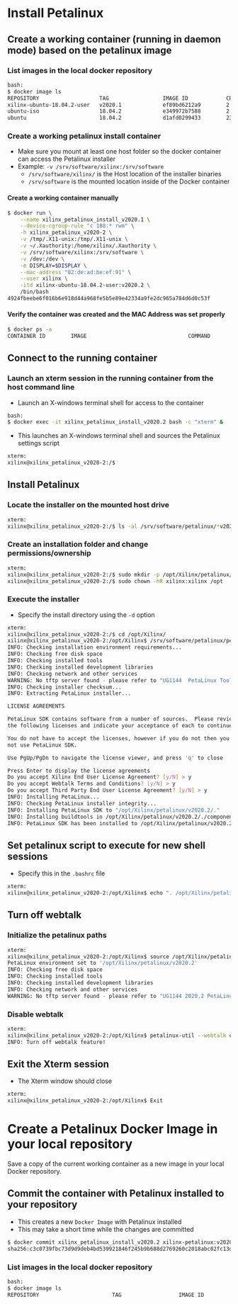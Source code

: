 [//]: # (Readme.petalinux-install.md - Install Petalinux on a Base Ubuntu User Image for v2020.2 Xilinx Tools)

# Install Petalinux

## Create a working container (running in daemon mode) based on the petalinux image

### List images in the local docker repository
```bash
bash:
$ docker image ls
REPOSITORY                   TAG                 IMAGE ID            CREATED             SIZE
xilinx-ubuntu-18.04.2-user   v2020.1             ef89bd6212a9        2 days ago          2.26GB
ubuntu-iso                   18.04.2             e349972b7588        2 days ago          243MB
ubuntu                       18.04.2             d1afd0299433        23 hours ago        88.3MB
```

### Create a working petalinux install container
- Make sure you mount at least one host folder so the docker container can access the Petalinux installer
- Example: `-v /srv/software/xilinx:/srv/software`
	- `/srv/software/xilinx/` is the Host location of the installer binaries
	- `/srv/software` is the mounted location inside of the Docker container

#### Create a working container manually

```bash
$ docker run \
	--name xilinx_petalinux_install_v2020.1 \
	--device-cgroup-rule "c 188:* rwm" \
	-h xilinx_petalinux_v2020-2 \
	-v /tmp/.X11-unix:/tmp/.X11-unix \
	-v ~/.Xauthority:/home/xilinx/.Xauthority \
	-v /srv/software/xilinx:/srv/software \
	-v /dev:/dev \
	-e DISPLAY=$DISPLAY \
	--mac-address "02:de:ad:be:ef:91" \
	--user xilinx \
	-itd xilinx-ubuntu-18.04.2-user:v2020.2 \
	/bin/bash
4924fbeebe6f016b6e918d44a968fe5b5e89e42334a9fe2dc965a784d6d0c53f
```

#### Verify the container was created and the MAC Address was set properly

```bash
$ docker ps -a
CONTAINER ID        IMAGE                                COMMAND             CREATED             STATUS              PORTS               NAMES

```

## Connect to the running container

### Launch an xterm session in the running container from the host command line
- Launch an X-windows terminal shell for access to the container
```bash
bash:
$ docker exec -it xilinx_petalinux_install_v2020.2 bash -c "xterm" &
```
- This launches an X-windows terminal shell and sources the Petalinux settings script
```bash
xterm:
xilinx@xilinx_petalinux_v2020-2:/$
```

## Install Petalinux

### Locate the installer on the mounted host drive
```bash
xterm:
xilinx@xilinx_petalinux_v2020-2:/$ ls -al /srv/software/petalinux/*v2020.2*

```

### Create an installation folder and change permissions/ownership

```bash
xterm:
xilinx@xilinx_petalinux_v2020-2:/$ sudo mkdir -p /opt/Xilinx/petalinux/v2020.2
xilinx@xilinx_petalinux_v2020-2:/$ sudo chown -hR xilinx:xilinx /opt
```

### Execute the installer
- Specify the install directory using the `-d` option

```bash
xterm:
xilinx@xilinx_petalinux_v2020-2:/$ cd /opt/Xilinx/
xilinx@xilinx_petalinux_v2020-2:/opt/Xilinx$ /srv/software/petalinux/petalinux-v2020.2-final-installer.run --dir petalinux/v2020.1 --log petalinux_install.log
INFO: Checking installation environment requirements...
INFO: Checking free disk space
INFO: Checking installed tools
INFO: Checking installed development libraries
INFO: Checking network and other services
WARNING: No tftp server found - please refer to "UG1144  PetaLinux Tools Documentation Reference Guide" for its impact and solution
INFO: Checking installer checksum...
INFO: Extracting PetaLinux installer...

LICENSE AGREEMENTS

PetaLinux SDK contains software from a number of sources.  Please review
the following licenses and indicate your acceptance of each to continue.

You do not have to accept the licenses, however if you do not then you may 
not use PetaLinux SDK.

Use PgUp/PgDn to navigate the license viewer, and press 'q' to close

Press Enter to display the license agreements
Do you accept Xilinx End User License Agreement? [y/N] > y
Do you accept Webtalk Terms and Conditions? [y/N] > y
Do you accept Third Party End User License Agreement? [y/N] > y
INFO: Installing PetaLinux...
INFO: Checking PetaLinux installer integrity...
INFO: Installing PetaLinux SDK to "/opt/Xilinx/petalinux/v2020.2/."
INFO: Installing buildtools in /opt/Xilinx/petalinux/v2020.2/./components/yocto/buildtools
INFO: PetaLinux SDK has been installed to /opt/Xilinx/petalinux/v2020.2/.
```

## Set petalinux script to execute for new shell sessions
- Specify this in the `.bashrc` file

```bash
xterm:
xilinx@xilinx_petalinux_v2020-2:/opt/Xilinx$ echo ". /opt/Xilinx/petalinux/v2020.2/settings.sh" > ~/.bashrc
```

## Turn off webtalk

### Initialize the petalinux paths
```bash
xterm:
xilinx@xilinx_petalinux_v2020-2:/opt/Xilinx$ source /opt/Xilinx/petalinux/v2020.2/settings.sh
PetaLinux environment set to '/opt/Xilinx/petalinux/v2020.2'
INFO: Checking free disk space
INFO: Checking installed tools
INFO: Checking installed development libraries
INFO: Checking network and other services
WARNING: No tftp server found - please refer to "UG1144 2020.2 PetaLinux Tools Documentation Reference Guide" for its impact and solution
```

### Disable webtalk
```bash
xterm:
xilinx@xilinx_petalinux_v2020-2:/opt/Xilinx$ petalinux-util --webtalk off
INFO: Turn off webtalk feature!
```

## Exit the Xterm session
- The Xterm window should close

```bash
xterm:
xilinx@xilinx_petalinux_v2020-2:/opt/Xilinx$ Exit
```

# Create a Petalinux Docker Image in your local repository

Save a copy of the current working container as a new image in your local Docker repository.

## Commit the container with Petalinux installed to your repository 
- This creates a new `Docker Image` with Petalinux installed
- This may take a short time while the changes are committed
```bash
$ docker commit xilinx_petalinux_install_v2020.2 xilinx-petalinux:v2020.2
sha256:c3c0739fbc73d9d9deb4bd539921846f245b9b688d2769260c2018abc02fc13d
```

### List images in the local docker repository
```bash
bash:
$ docker image ls
REPOSITORY                       TAG                  IMAGE ID            CREATED             SIZE

```
